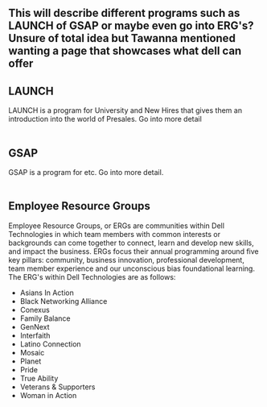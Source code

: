 ## This will describe different programs such as LAUNCH of GSAP or maybe even go into ERG's? Unsure of total idea but Tawanna mentioned wanting a page that showcases what dell can offer

## LAUNCH
LAUNCH is a program for University and New Hires that gives them an introduction into the world of Presales. Go into more detail
<br /><br />

## GSAP
GSAP is a program for etc. Go into more detail.
<br /><br />

## Employee Resource Groups
Employee Resource Groups, or ERGs are communities within Dell Technologies in which team members with common interests or backgrounds can come together to connect, learn and develop new skills, and impact the business. ERGs focus their annual programming around five key pillars: community, business innovation, professional development, team member experience and our unconscious bias foundational learning. <br />
The ERG's within Dell Technologies are as follows:<br />
* Asians In Action
* Black Networking Alliance
* Conexus
* Family Balance
* GenNext
* Interfaith
* Latino Connection
* Mosaic
* Planet
* Pride
* True Ability
* Veterans & Supporters
* Woman in Action

